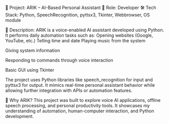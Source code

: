 🔷 Project: ARIK – AI-Based Personal Assistant
📌 Role: Developer
🛠️ Tech Stack: Python, SpeechRecognition, pyttsx3, Tkinter, Webbrowser, OS module

🧠 Description:
ARIK is a voice-enabled AI assistant developed using Python. It performs daily automation tasks such as:
Opening websites (Google, YouTube, etc.)
Telling time and date
Playing music from the system

Giving system information

Responding to commands through voice interaction

Basic GUI using Tkinter

The project uses Python libraries like speech_recognition for input and pyttsx3 for output. It mimics real-time personal assistant behavior while allowing further integration with APIs or automation features.

🚀 Why ARIK?
This project was built to explore voice AI applications, offline speech processing, and personal productivity tools. It showcases my understanding of automation, human-computer interaction, and Python development.

